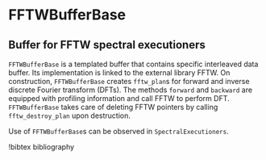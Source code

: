 # FFTWBufferBase

## Buffer for FFTW spectral executioners

`FFTWBufferBase` is a templated buffer that contains specific interleaved 
data buffer. Its implementation is linked to the external library FFTW. 
On construction, `FFTWBufferBase` creates `fftw_plan`s for forward and inverse 
discrete Fourier transform (DFTs). The methods `forward` and `backward` are 
equipped with profiling information and call FFTW to perform DFT. 
`FFTWBufferBase` takes care of deleting FFTW pointers by calling 
`fftw_destroy_plan` upon destruction. 

Use of `FFTWBufferBase`s can be observed in `SpectralExecutioners`.


!bibtex bibliography
